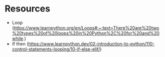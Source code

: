 # Resources

- Loop (https://www.learnpython.org/en/Loops#:~:text=There%20are%20two%20types%20of%20loops%20in%20Python%2C%20for%20and%20while.)
- If then (https://www.learnpython.dev/02-introduction-to-python/110-control-statements-looping/10-if-else-elif/)
 
